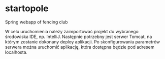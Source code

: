 # startopole
Spring webapp of fencing club

W celu uruchomienia należy zaimportować projekt do wybranego środowiska IDE, np. IntelliJ. 
Następnie potrzebny jest serwer Tomcat, na którym zostanie dokonany deploy aplikacji. Po skonfigurowaniu parametrów serwera
można uruchomić aplikację, która dostępna będzie pod adresem localhosta. 
